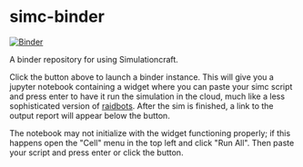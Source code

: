 # simc-binder
[![Binder](https://mybinder.org/badge.svg)](https://mybinder.org/v2/gh/adamjorr/simc-binder/master)

A binder repository for using Simulationcraft.

Click the button above to launch a binder instance.
This will give you a jupyter notebook containing a widget where you can paste your simc 
script and press enter to have it run the simulation in the cloud, much like a less 
sophisticated version of [raidbots](https://www.raidbots.com/simbot).
After the sim is finished, a link to the output report will appear below the button.

The notebook may not initialize with the widget functioning properly; if this happens open 
the "Cell" menu in the top left and click "Run All". Then paste your script and press enter 
or click the button.

